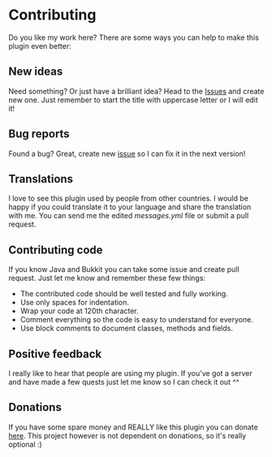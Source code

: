 # Contributing

Do you like my work here? There are some ways you can help to make this plugin even better:

## New ideas

Need something? Or just have a brilliant idea? Head to the [Issues](https://github.com/Co0sh/BetonQuest/issues) and create new one. Just remember to start the title with uppercase letter or I will edit it!

## Bug reports

Found a bug? Great, create new [issue](https://github.com/Co0sh/BetonQuest/issues) so I can fix it in the next version!

## Translations

I love to see this plugin used by people from other countries. I would be happy if you could translate it to your language and share the translation with me. You can send me the edited _messages.yml_ file or submit a pull request.

## Contributing code

If you know Java and Bukkit you can take some issue and create pull request. Just let me know and remember these few things:

* The contributed code should be well tested and fully working.
* Use only spaces for indentation.
* Wrap your code at 120th character.
* Comment everything so the code is easy to understand for everyone.
* Use block comments to document classes, methods and fields.

## Positive feedback

I really like to hear that people are using my plugin. If you've got a server and have made a few quests just let me know so I can check it out ^^

## Donations

If you have some spare money and REALLY like this plugin you can donate [here](https://www.paypal.com/cgi-bin/webscr?cmd=_s-xclick&hosted_button_id=KG6S76KP4W6UG). This project however is not dependent on donations, so it's really optional :)
